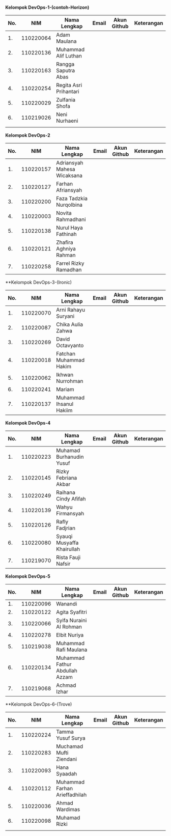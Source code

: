 **Kelompok DevOps-1-(contoh-Horizon)**

| **No.** | **NIM**   | **Nama Lengkap**       | **Email** | **Akun Github** | **Keterangan** |
|---------|-----------|------------------------|-----------|-----------------|----------------|
| 1.      | 110220064 | Adam Maulana           |           |                 |                |
| 2.      | 110220136 | Muhammad Alif Luthan   |           |                 |                |
| 3.      | 110220163 | Rangga Saputra Abas    |           |                 |                |
| 4.      | 110220254 | Regita Asri Prihantari |           |                 |                |
| 5.      | 110220029 | Zulfania Shofa         |           |                 |                |
| 6.      | 110219026 | Neni Nurhaeni          |           |                 |                |
|         |           |                        |           |                 |                |

**Kelompok DevOps-2**

| **No.** | **NIM**   | **Nama Lengkap**            | **Email** | **Akun Github** | **Keterangan** |
|---------|-----------|-----------------------------|-----------|-----------------|----------------|
| 1.      | 110220157 | Adriansyah Mahesa Wicaksana |           |                 |                |
| 2.      | 110220127 | Farhan Afriansyah           |           |                 |                |
| 3.      | 110220200 | Faza Tadzkia Nurqolbina     |           |                 |                |
| 4.      | 110220003 | Novita Rahmadhani           |           |                 |                |
| 5.      | 110220138 | Nurul Haya Fathinah         |           |                 |                |
| 6.      | 110220121 | Zhafira Aghniya Rahman      |           |                 |                |
| 7.      | 110220258 | Farrel Rizky Ramadhan       |           |                 |                |

**Kelompok DevOps-3-(Ironic)

| **No.** | **NIM**   | **Nama Lengkap**        | **Email** | **Akun Github** | **Keterangan** |
|---------|-----------|-------------------------|-----------|-----------------|----------------|
| 1.      | 110220070 | Arni Rahayu Suryani     |           |                 |                |
| 2.      | 110220087 | Chika Aulia Zahwa       |           |                 |                |
| 3.      | 110220269 | David Octavyanto        |           |                 |                |
| 4.      | 110220018 | Fatchan Muhammad Hakim  |           |                 |                |
| 5.      | 110220062 | Ikhwan Nurrohman        |           |                 |                |
| 6.      | 110220241 | Mariam                  |           |                 |                |
| 7.      | 110220137 | Muhammad Ihsanul Hakiim |           |                 |                |

**Kelompok DevOps-4**

| **No.** | **NIM**   | **Nama Lengkap**           | **Email** | **Akun Github** | **Keterangan** |
|---------|-----------|----------------------------|-----------|-----------------|----------------|
| 1.      | 110220223 | Muhamad Burhanudin Yusuf   |           |                 |                |
| 2.      | 110220145 | Rizky Febriana Akbar       |           |                 |                |
| 3.      | 110220249 | Raihana Cindy Afifah       |           |                 |                |
| 4.      | 110220139 | Wahyu Firmansyah           |           |                 |                |
| 5.      | 110220126 | Rafly Fadjrian             |           |                 |                |
| 6.      | 110220080 | Syauqi Musyaffa Khairullah |           |                 |                |
| 7.      | 110219070 | Rista Fauji Nafsir         |           |                 |                |

**Kelompok DevOps-5**

| **No.** | **NIM**   | **Nama Lengkap**               | **Email** | **Akun Github** | **Keterangan** |
|---------|-----------|--------------------------------|-----------|-----------------|----------------|
| 1.      | 110220096 | Wanandi                        |           |                 |                |
| 2.      | 110220122 | Agita Syafitri                 |           |                 |                |
| 3.      | 110220066 | Syifa Nuraini Al Rohman        |           |                 |                |
| 4.      | 110220278 | Elbit Nuriya                   |           |                 |                |
| 5.      | 110219038 | Muhammad Rafi Maulana          |           |                 |                |
| 6.      | 110220134 | Muhammad Fathur Abdullah Azzam |           |                 |                |
| 7.      | 110219068 | Achmad Izhar                   |           |                 |                |

**Kelompok DevOps-6-(Trove)

| **No.** | **NIM**   | **Nama Lengkap**              | **Email** | **Akun Github** | **Keterangan** |
|---------|-----------|-------------------------------|-----------|-----------------|----------------|
| 1.      | 110220224 | Tamma Yusuf Surya             |           |                 |                |
| 2.      | 110220283 | Muchamad Mufti Ziendani       |           |                 |                |
| 3.      | 110220093 | Hana Syaadah                  |           |                 |                |
| 4.      | 110220112 | Muhammad Farhan Arieffadhilah |           |                 |                |
| 5.      | 110220036 | Ahmad Wardimas                |           |                 |                |
| 6.      | 110220098 | Muhamad Rizki                 |           |                 |                |
|         |           |                               |           |                 |                |

